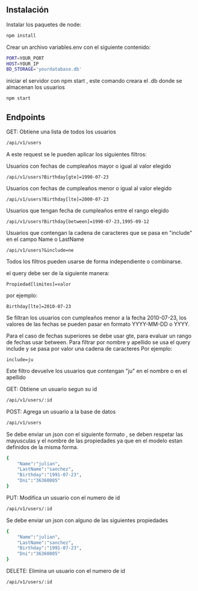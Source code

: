 
## Instalación

Instalar los paquetes de node:

```sh
npm install
```

Crear un archivo variables.env con el siguiente contenido:

```sh
PORT=YOUR_PORT
HOST=YOUR_IP
BD_STORAGE='yourdatabase.db'
```

iniciar el servidor con npm start , este comando creara el .db donde se almacenan los usuarios

```sh
npm start
```

## Endpoints

GET: Obtiene una lista de todos los usuarios
```sh
/api/v1/users
```
A este request se le pueden aplicar los siguientes filtros:

Usuarios con fechas de cumpleaños mayor o igual al valor elegido
```
/api/v1/users?Birthday[gte]=1990-07-23
```
Usuarios con fechas de cumpleaños menor o igual al valor elegido
```
/api/v1/users?Birthday[lte]=2000-07-23
```
Usuarios que tengan fecha de cumpleaños entre el rango elegido
```
/api/v1/users?Birthday[between]=1990-07-23,1995-09-12
```
Usuarios que contengan la cadena de caracteres que se pasa en "include" en el campo Name o LastName
```
/api/v1/users?&include=ne
```
Todos los filtros pueden usarse de forma independiente o combinarse.

el query debe ser de la siguiente manera:
```
Propiedad[limites]=valor
```
por ejemplo:
```
Birthday[lte]=2010-07-23
```
Se filtran los usuarios con cumpleaños menor a la fecha 2010-07-23,
los valores de las fechas se pueden pasar en formato YYYY-MM-DD o YYYY.

Para el caso de fechas superiores se debe usar gte, para evaluar un rango de fechas usar between.
Para filtrar por nombre y apellido se usa el query include y se pasa por valor una cadena de caracteres
Por ejemplo:

```
include=ju
```
Este filtro devuelve los usuarios que contengan "ju" en el nombre o en el apellido

GET: Obtiene un usuario segun su id
```sh
/api/v1/users/:id
```
POST: Agrega un usuario a la base de datos
```sh
/api/v1/users
```
Se debe enviar un json con el siguiente formato , se deben respetar las mayusculas y el nombre de las propiedades ya que en el modelo estan definidos de la misma forma.
```sh
{
	"Name":"julian",
	"LastName":"sanchez",
	"Birthday":"1991-07-23",
	"Dni":"36360805"
}

```
PUT: Modifica un usuario con el numero de id
```sh
/api/v1/users/:id
```
Se debe enviar un json con alguno de las siguientes propiedades
```sh
{
	"Name":"julian",
	"LastName":"sanchez",
	"Birthday":"1991-07-23",
	"Dni":"36360805"
}
```

DELETE: Elimina un usuario con el numero de id
```sh
/api/v1/users/:id
```

